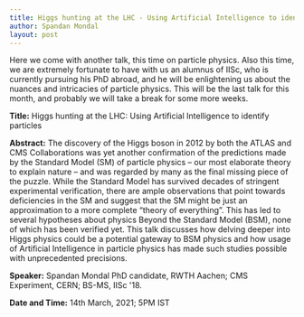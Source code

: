 ```yaml
---
title: Higgs hunting at the LHC - Using Artificial Intelligence to identify particles
author: Spandan Mondal
layout: post
---
```


Here we come with another talk, this time on particle physics. Also this time, we are extremely fortunate to have with us an alumnus of IISc, who is currently pursuing his PhD abroad, and he will be enlightening us about the nuances and intricacies of particle physics. This will be the last talk for this month, and probably we will take a break for some more weeks.

<!--more-->

**Title:** Higgs hunting at the LHC: Using Artificial Intelligence to identify particles

**Abstract:** The discovery of the Higgs boson in 2012 by both the ATLAS and CMS Collaborations was yet another confirmation of the predictions made by the Standard Model (SM) of particle physics – our most elaborate theory to explain nature – and was regarded by many as the final missing piece of the puzzle. While the Standard Model has survived decades of stringent experimental verification, there are ample observations that point towards deficiencies in the SM and suggest that the SM might be just an approximation to a more complete “theory of everything”. This has led to several hypotheses about physics Beyond the Standard Model (BSM), none of which has been verified yet. This talk discusses how delving deeper into Higgs physics could be a potential gateway to BSM physics and how usage of Artificial Intelligence in particle physics has made such studies possible with unprecedented precisions.

**Speaker:** Spandan Mondal
PhD candidate, RWTH Aachen;
CMS Experiment, CERN;
BS-MS, IISc '18.

**Date and Time:** 14th March, 2021; 5PM IST
